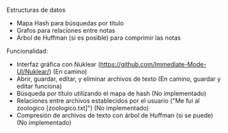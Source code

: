 Estructuras de datos
- Mapa Hash para búsquedas por título
- Grafos para relaciones entre notas
- Árbol de Huffman (si es posible) para comprimir las notas

Funcionalidad:
- Interfaz gráfica con Nuklear (https://github.com/Immediate-Mode-UI/Nuklear/)                     (En camino)
- Abrir, guardar, editar, y eliminar archivos de texto                                             (En camino, guardar y editar funciona)
- Búsqueda por título utilizando el mapa de hash                                                   (No implementado)
- Relaciones entre archivos establecidos por el usuario ("Me fui al zoologico [zoologico.txt]")    (No implementado)
- Compresión de archivos de texto con árbol de Huffman (si se puede)                               (No implementado)
